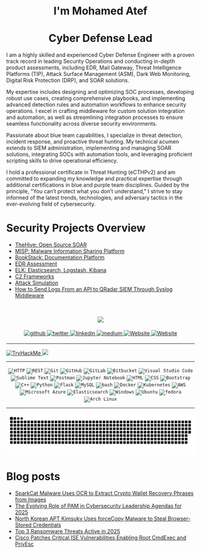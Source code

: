 
<!--<div align="center">
    <img src="https://camo.githubusercontent.com/c04834991bd724271632b1aa569fd5ae9564b2c12fdea274f8d577695c8f835d/68747470733a2f2f6d656469612e67726170686173736574732e636f6d2f694f48566b775a4a53524f4f394c616670486958" align="center" style="width: 100%" /> 
</div>  -->
<h1 align="center">I'm Mohamed Atef</h1>

  <!---
Sr. Security Analyst Specializing in ( Thread Detection | Threat Hunting | Incident Response | Automation | Administration )

I hold a certification in Threat Hunting (eCTHPv2) and possess practical expertise in Leading SOCs, developing (Processes, use cases, playbooks, and automation workflows) and designing rules, SIEM Administration, implementing SOAR solutions, integrating SOCs with automation tools, and proficiently scripting

In the online realm, I am recognized as 0xAtef. My professional passion revolves around SOC, Incident Response, Threat Detection, Threat Hunting, Threat Emulation, as well as SOC Automation, with a specific focus on Blue/Purple teaming

I am deeply enthusiastic about Developing and scripting, particularly in the realm of automation. My core belief is that you need to understand what you are protecting. I am dedicated to remaining well-informed and up-to-date with the latest trends and advancements in the dynamic field of cybersecurity



# Sr. Security Analyst Specializing in Threat Detection, Threat Hunting, Incident Response, and Automation

I hold a certification in Threat Hunting (eCTHPv2) and possess practical expertise in leading SOCs, developing processes, use cases, playbooks, and automation workflows, as well as designing Detection rules. My skills include SIEM administration, implementing SOAR solutions, integrating SOCs with automation tools, and proficient scripting.

In the online realm, I am recognized as 0xAtef. My professional passion revolves around SOC operations, Incident Response, Threat Detection, Threat Hunting, Threat Emulation, and SOC Automation, with a specific focus on Blue/Purple teaming. I am also skilled in EDR assessment and C2 framework usage.

I am deeply enthusiastic about development and scripting, particularly in the realm of automation. My core belief is that to effectively protect, you need to understand what you are protecting. I am dedicated to staying well-informed and up-to-date with the latest trends and advancements in the dynamic field of cybersecurity.
--->
<!---<h1 align="center"> Senior Cyber Defense Engineer | Threat Detection Engineer </h1>--->
<h1 align="center"> Cyber Defense Lead </h1>

<!--
With proven experience in leading Security Operations, Conducting Product assessments (EDR, Mail Gateway, TIP, ASM, Dark Web Monitoring, DRP, and SOAR), and developing SOC Processes, Use Cases, Playbooks, Detection Rules, and Automation Workflows.

As a Cyber Defense Engineer, my professional passion encompasses whatever is related to blue team capabilities like threat detection, incident response, and threat hunting and my skills extend to SIEM Administration, implementing and managing SOAR solutions, integrating SOCs with automation tools, and proficient scripting.

I hold a professional certificate in Threat Hunting (ecthpv2) and am willing to solidify my practical capabilities with other blue/purple team certificates in the future. My core belief is that you can’t protect what you don’t understand, so I’m eager to stay well-informed and up-to-date with the latest trends and advancements in the dynamic field of cybersecurity.
-->


I am a highly skilled and experienced Cyber Defense Engineer with a proven track record in leading Security Operations and conducting in-depth product assessments, including EDR, Mail Gateway, Threat Intelligence Platforms (TIP), Attack Surface Management (ASM), Dark Web Monitoring, Digital Risk Protection (DRP), and SOAR solutions.

My expertise includes designing and optimizing SOC processes, developing robust use cases, creating comprehensive playbooks, and implementing advanced detection rules and automation workflows to enhance security operations. I excel in crafting middleware for custom solution integration and automation, as well as streamlining integration processes to ensure seamless functionality across diverse security environments.

Passionate about blue team capabilities, I specialize in threat detection, incident response, and proactive threat hunting. My technical acumen extends to SIEM administration, implementing and managing SOAR solutions, integrating SOCs with automation tools, and leveraging proficient scripting skills to drive operational efficiency.

I hold a professional certificate in Threat Hunting (eCTHPv2) and am committed to expanding my knowledge and practical expertise through additional certifications in blue and purple team disciplines. Guided by the principle, "You can’t protect what you don’t understand," I strive to stay informed of the latest trends, technologies, and adversary tactics in the ever-evolving field of cybersecurity.


# Security Projects Overview


- <a href="https://0xatef.github.io/Projects/#thehive-open-source-soar" target="_blank"> TheHive: Open Source SOAR </a>
- <a href="https://0xatef.github.io/Projects/#misp-malware-information-sharing-platform" target="_blank"> MISP: Malware Information Sharing Platform </a>
- <a href="https://0xatef.github.io/Projects/#bookstack-documentation-platform)" target="_blank"> BookStack: Documentation Platform </a>
- <a href="https://0xatef.github.io/Projects/#edr-assessment" target="_blank"> EDR Assessment </a>
- <a href="https://0xatef.github.io/Projects/#elk-elasticsearch-logstash-kibana" target="_blank"> ELK: Elasticsearch, Logstash, Kibana </a>
- <a href="https://0xatef.github.io/Projects/#c2-frameworks" target="_blank"> C2 Frameworks </a>
- <a href="https://0xatef.github.io/Projects/#attack-simulation" target="_blank"> Attack Simulation </a>
- <a href="https://0xatef.github.io/Projects/#how-to-send-logs-from-an-api-to-qradar-siem-through-syslog-middleware" target="_blank"> How to Send Logs From an API to QRadar SIEM Through Syslog Middleware </a>



<br>
<br>

<div align="center">
  <img src="https://profile-counter.glitch.me/0xAtef/count.svg?"  />
</div>
<!---
```json
{
  "whoami": "Mohamed Atef",
  "fav_anime_char": ["Killua Zoldyck","Itachi Uchiha"],
  "job_title": "Cyber Security Engineer",
  "position": "Sr.SOC Engineer",
  "Certified": "Threat Hunting (eCTHPv2)",
  "coding": "Python",
  "Passion": ["Thread Detection","Threat Hunting","IR","Development","Automation","SOAR","SOC"],
  "Tools": ["Qrader","Splunk","ELK","n8n"],
  "quote": ["Never give up!", "You Need To Understand What You Protect"]
}
```
--->

<!---
BIO
- 💻 I love writing code and learning anything about Python | Automation
- 📚 I highly love SOC, Incident Response, Threat Detection, Threat Hunting, Threat Emulation, as well as SOC Automation, with a specific focus on Blue/Purple teaming
- ⚙️ I use daily: `.py`, `n8n`
- 🌍 I'm mostly active within the **Threat Detection & Response | SOAR | Open Source**
- 🌱 Learning all about **Thread Detection | Threat Hunting | Incident Response | Automation**
- 📫 Reach me: [0xAtef](0xatef.github.io)
- ⚡️ Fun fact: Nothing Is Better Than A Quiet Night, Cup Of Coffee & Dark Mode IDE
--->
  
<!---
> My Fav Quote
>> 💬 **A Wise Man Said Once You Need To Understand What You Protect** 💬
>
>> 🏹 **Be Like A Bow & Arrow, The Stronger You Draw, The Stronger You Throw**
--->

<br>
<be>



<div align="Center">

<a href="https://github.com/0xAtef" target="_blank">
    <img src=https://img.shields.io/badge/github-%2324292e.svg?&style=for-the-badge&logo=github&logoColor=white alt=github style="margin-bottom: 5px;" />
</a>
<a href="https://twitter.com/0xAtef" target="_blank">
    <img src=https://img.shields.io/badge/twitter-%2300acee.svg?&style=for-the-badge&logo=twitter&logoColor=white alt=twitter style="margin-bottom: 5px;" />
</a>
<a href="https://linkedin.com/in/0xAtef" target="_blank">
    <img src=https://img.shields.io/badge/linkedin-%231E77B5.svg?&style=for-the-badge&logo=linkedin&logoColor=white alt=linkedin style="margin-bottom: 5px;" />
</a>
<a href="https://medium.com/@0xAtef" target="_blank">
    <img src=https://img.shields.io/badge/medium-%23292929.svg?&style=for-the-badge&logo=medium&logoColor=white alt=medium style="margin-bottom: 5px;" />
</a>  
 <a href="https://0xatef.github.io/" target="_blank">
    <img alt="Website" src="https://img.shields.io/website?logo=Website&style=for-the-badge&up_color=white&up_message=0xAtef&url=https%3A%2F%2F0xatef.github.io%2F" style="margin-bottom: 5px;" />
</a> 
<a href="https://cyberdefenders.org/p/0xAtef" target="_blank">
    <img alt="Website" src="https://img.shields.io/website?label=Cyber%20Defenders&style=for-the-badge&up_color=blue&up_message=0xAtef&url=https://cyberdefenders.org/p/0xAtef" style="margin-bottom: 5px;" />
</a> 
</div>  

---

<a href="https://tryhackme.com/p/0xAtef"  target="_blank">
	<img src="https://tryhackme-badges.s3.amazonaws.com/0xAtef.png" alt="TryHackMe"> 
</a>


<img src="https://cyberdefenders-storage.s3.me-central-1.amazonaws.com/profile-badges/0xAtef.png" width="250" />

---


<div align="center">
	<code><img width="50" src="https://user-images.githubusercontent.com/25181517/192107854-765620d7-f909-4953-a6da-36e1ef69eea6.png" alt="HTTP" title="HTTP"/></code>
	<code><img width="50" src="https://user-images.githubusercontent.com/25181517/192107858-fe19f043-c502-4009-8c47-476fc89718ad.png" alt="REST" title="REST"/></code>
	<code><img width="50" src="https://user-images.githubusercontent.com/25181517/192108372-f71d70ac-7ae6-4c0d-8395-51d8870c2ef0.png" alt="Git" title="Git"/></code>
	<code><img width="50" src="https://user-images.githubusercontent.com/25181517/192108374-8da61ba1-99ec-41d7-80b8-fb2f7c0a4948.png" alt="GitHub" title="GitHub"/></code>
	<code><img width="50" src="https://user-images.githubusercontent.com/25181517/192108376-c675d39b-90f6-4073-bde6-5a9291644657.png" alt="GitLab" title="GitLab"/></code>
	<code><img width="50" src="https://user-images.githubusercontent.com/25181517/192108375-268c35e6-ab26-44b2-88bf-e3121a4e5083.png" alt="Bitbucket" title="Bitbucket"/></code>
	<code><img width="50" src="https://user-images.githubusercontent.com/25181517/192108891-d86b6220-e232-423a-bf5f-90903e6887c3.png" alt="Visual Studio Code" title="Visual Studio Code"/></code>
	<code><img width="50" src="https://user-images.githubusercontent.com/25181517/190887576-6653f877-8439-4521-82f3-403086ead892.png" alt="Sublime Text" title="Sublime Text"/></code>
	<code><img width="50" src="https://user-images.githubusercontent.com/25181517/192109061-e138ca71-337c-4019-8d42-4792fdaa7128.png" alt="Postman" title="Postman"/></code>
	<code><img width="50" src="https://user-images.githubusercontent.com/25181517/183914128-3fc88b4a-4ac1-40e6-9443-9a30182379b7.png" alt="Jupyter Notebook" title="Jupyter Notebook"/></code>
	<code><img width="50" src="https://user-images.githubusercontent.com/25181517/192158954-f88b5814-d510-4564-b285-dff7d6400dad.png" alt="HTML" title="HTML"/></code>
	<code><img width="50" src="https://user-images.githubusercontent.com/25181517/183898674-75a4a1b1-f960-4ea9-abcb-637170a00a75.png" alt="CSS" title="CSS"/></code>
	<code><img width="50" src="https://user-images.githubusercontent.com/25181517/183898054-b3d693d4-dafb-4808-a509-bab54cf5de34.png" alt="Bootstrap" title="Bootstrap"/></code>
	<code><img width="50" src="https://user-images.githubusercontent.com/25181517/192106073-90fffafe-3562-4ff9-a37e-c77a2da0ff58.png" alt="C++" title="C++"/></code>
	<code><img width="50" src="https://user-images.githubusercontent.com/25181517/183423507-c056a6f9-1ba8-4312-a350-19bcbc5a8697.png" alt="Python" title="Python"/></code>
	<code><img width="50" src="https://user-images.githubusercontent.com/25181517/183423775-2276e25d-d43d-4e58-890b-edbc88e915f7.png" alt="Flask" title="Flask"/></code>
	<code><img width="50" src="https://user-images.githubusercontent.com/25181517/183896128-ec99105a-ec1a-4d85-b08b-1aa1620b2046.png" alt="MySQL" title="MySQL"/></code>
	<code><img width="50" src="https://user-images.githubusercontent.com/25181517/192158606-7c2ef6bd-6e04-47cf-b5bc-da2797cb5bda.png" alt="bash" title="bash"/></code>
	<code><img width="50" src="https://user-images.githubusercontent.com/25181517/117207330-263ba280-adf4-11eb-9b97-0ac5b40bc3be.png" alt="Docker" title="Docker"/></code>
	<code><img width="50" src="https://user-images.githubusercontent.com/25181517/182534006-037f08b5-8e7b-4e5f-96b6-5d2a5558fa85.png" alt="Kubernetes" title="Kubernetes"/></code>
	<code><img width="50" src="https://user-images.githubusercontent.com/25181517/183896132-54262f2e-6d98-41e3-8888-e40ab5a17326.png" alt="AWS" title="AWS"/></code>
	<code><img width="50" src="https://user-images.githubusercontent.com/25181517/183911544-95ad6ba7-09bf-4040-ac44-0adafedb9616.png" alt="Microsoft Azure" title="Microsoft Azure"/></code>
	<code><img width="50" src="https://user-images.githubusercontent.com/25181517/183569191-f32cdf03-673f-4ae3-809b-3a8b376bb8a2.png" alt="Elasticsearch" title="Elasticsearch"/></code>
	<code><img width="50" src="https://user-images.githubusercontent.com/25181517/186884150-05e9ff6d-340e-4802-9533-2c3f02363ee3.png" alt="Windows" title="Windows"/></code>
	<code><img width="50" src="https://user-images.githubusercontent.com/25181517/186884153-99edc188-e4aa-4c84-91b0-e2df260ebc33.png" alt="Ubuntu" title="Ubuntu"/></code>
	<code><img width="50" src="https://user-images.githubusercontent.com/25181517/186885787-4011a347-1f68-472c-bf8b-31ed1bb4f8ce.png" alt="fedora" title="fedora"/></code>
	<code><img width="50" src="https://user-images.githubusercontent.com/25181517/186884156-e63da389-f3e1-4dca-a6c1-d76e886ba22a.png" alt="Arch Linux" title="Arch Linux"/></code>
</div>

---

[![github contribution grid snake animation](https://github.com/0xAtef/0xAtef/blob/main/github-contribution-grid-snake.svg)](https://github.com/0xAtef)

# Blog posts
<!-- BLOG-POST-LIST:START -->
- [SparkCat Malware Uses OCR to Extract Crypto Wallet Recovery Phrases from Images](https://thehackernews.com/2025/02/sparkcat-malware-uses-ocr-to-extract.html)
- [The Evolving Role of PAM in Cybersecurity Leadership Agendas for 2025](https://thehackernews.com/2025/02/the-evolving-role-of-pam-in.html)
- [North Korean APT Kimsuky Uses forceCopy Malware to Steal Browser-Stored Credentials](https://thehackernews.com/2025/02/north-korean-apt-kimsuky-uses-lnk-files.html)
- [Top 3 Ransomware Threats Active in 2025](https://thehackernews.com/2025/02/top-3-ransomware-threats-active-in-2025.html)
- [Cisco Patches Critical ISE Vulnerabilities Enabling Root CmdExec and PrivEsc](https://thehackernews.com/2025/02/cisco-patches-critical-ise.html)
<!-- BLOG-POST-LIST:END -->
